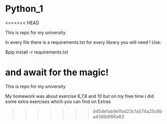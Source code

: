 # Python_1
<<<<<<< HEAD

This is repo for my university

In every file there is a requirements.txt for every library you will need !
Use:

\$pip install -r requirements.txt

and await for the magic!
=======
This is repo for my university 


My homework was about exercise 6,7,8 and 10
but on my free time i did some extra exercises which you can find on Extras
>>>>>>> d45defab9e1fad23c1a574a25c8ba4369df86a63
